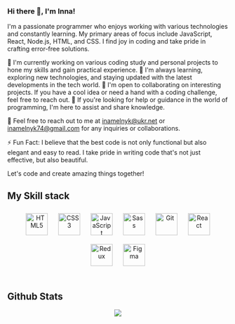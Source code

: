 ### Hi there 👋, I'm Inna!

I'm a passionate programmer who enjoys working with various technologies and constantly learning. My primary areas of focus include JavaScript, React, Node.js, HTML, and CSS. I find joy in coding and take pride in crafting error-free solutions.

🔭 I'm currently working on various coding study and personal projects to hone my skills and gain practical experience.
🌱 I'm always learning, exploring new technologies, and staying updated with the latest developments in the tech world.
👯 I'm open to collaborating on interesting projects. If you have a cool idea or need a hand with a coding challenge, feel free to reach out.
🤔 If you're looking for help or guidance in the world of programming, I'm here to assist and share knowledge.

💬 Feel free to reach out to me at inamelnyk@ukr.net or inamelnyk74@gmail.com for any inquiries or collaborations.

⚡ Fun Fact: I believe that the best code is not only functional but also elegant and easy to read. I take pride in writing code that's not just effective, but also beautiful.

Let's code and create amazing things together!

## My Skill stack

<div align="center">  
<a href="https://en.wikipedia.org/wiki/HTML5" target="_blank"><img style="margin: 10px" src="https://profilinator.rishav.dev/skills-assets/html5-original-wordmark.svg" alt="HTML5" height="50" /></a>  
<a href="https://www.w3schools.com/css/" target="_blank"><img style="margin: 10px" src="https://profilinator.rishav.dev/skills-assets/css3-original-wordmark.svg" alt="CSS3" height="50" /></a>  
<a href="https://www.javascript.com/" target="_blank"><img style="margin: 10px" src="https://profilinator.rishav.dev/skills-assets/javascript-original.svg" alt="JavaScript" height="50" /></a>  
<a href="https://sass-lang.com/" target="_blank"><img style="margin: 10px" src="https://profilinator.rishav.dev/skills-assets/sass-original.svg" alt="Sass" height="50" /></a>  
<a href="https://github.com/" target="_blank"><img style="margin: 10px" src="https://profilinator.rishav.dev/skills-assets/git-scm-icon.svg" alt="Git" height="50" /></a>  
<a href="https://reactjs.org/" target="_blank"><img style="margin: 10px" src="https://profilinator.rishav.dev/skills-assets/react-original-wordmark.svg" alt="React" height="50" /></a>  
<a href="https://redux.js.org/" target="_blank"><img style="margin: 10px" src="https://profilinator.rishav.dev/skills-assets/redux-original.svg" alt="Redux" height="50" /></a>  
<a href="https://www.figma.com/" target="_blank"><img style="margin: 10px" src="https://profilinator.rishav.dev/skills-assets/figma-icon.svg" alt="Figma" height="50" /></a>  
</div>

</td><td valign="top" width="33%">

</td></tr></table>  

<br/>  

## Github Stats  
<div align="center"><img src="https://github-readme-stats.vercel.app/api?username=Inna-Melnyk&show_icons=true&count_private=true&hide_border=true" align="center" /></div>  

<br/>  

